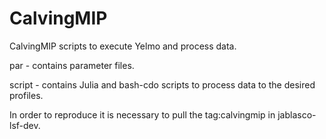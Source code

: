 # CalvingMIP
CalvingMIP scripts to execute Yelmo and process data.

par    - contains parameter files.

script - contains Julia and bash-cdo scripts to process data to the desired profiles.

In order to reproduce it is necessary to pull the tag:calvingmip in jablasco-lsf-dev.
